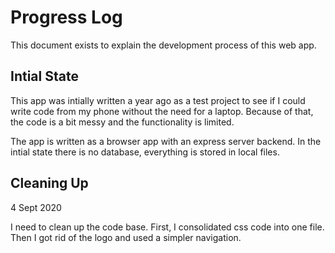# Progress Log

This document exists to explain the development process of this web app.

## Intial State

This app was intially written a year ago as a test project to see if I could write code from my phone without the need for a laptop.
Because of that, the code is a bit messy and the functionality is limited.

The app is written as a browser app with an express server backend. In the intial state there is no database, everything is stored in local files.

## Cleaning Up

4 Sept 2020

I need to clean up the code base.
First, I consolidated css code into one file.
Then I got rid of the logo and used a simpler navigation.

